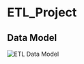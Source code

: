 # ETL_Project
## Data Model
![ETL Data Model](https://user-images.githubusercontent.com/90940448/149245190-f434c36e-e543-481d-83ef-a3d207b1cf26.png)
